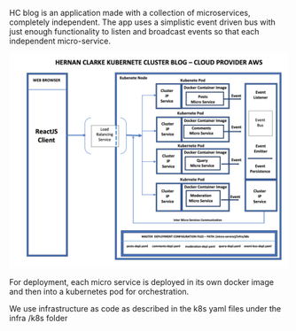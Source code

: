 HC blog is an application made with a collection of microservices, completely independent. The app uses a simplistic event driven bus with just enough functionality to listen and broadcast events so that each independent micro-service.

![Alt text](kubernetecluster.png)

For deployment, each micro service is deployed in its own docker image and then into a kubernetes pod for orchestration.

We use infrastructure as code as described in the k8s yaml files under the infra /k8s folder
